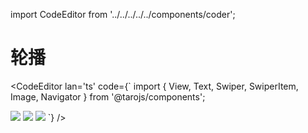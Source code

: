import CodeEditor from '../../../../../components/coder';

# 轮播

<CodeEditor lan='ts' code={`
import { View, Text, Swiper, SwiperItem, Image, Navigator } from '@tarojs/components';

<Swiper
		indicatorColor='#999'
		indicatorActiveColor='#333'
		circular
		indicatorDots
		autoplay
	>
		<SwiperItem>
				<Image src='/img1' />
		</SwiperItem>
		<SwiperItem>
				<Image src='/img2' />
		</SwiperItem>
		<SwiperItem>
				<Image src='/img3' />
		</SwiperItem>
	</Swiper>
`} />
